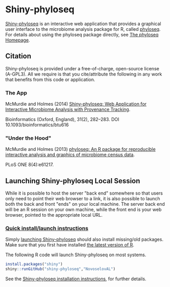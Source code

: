 
# Shiny-phyloseq

[Shiny-phyloseq](http://joey711.github.io/shiny-phyloseq/)
is an interactive web application that provides 
a graphical user interface to the microbiome analysis package for R,
called [phyloseq](http://joey711.github.io/phyloseq/).
For details about using the phyloseq package directly,
see [The phyloseq Homepage](http://joey711.github.io/phyloseq/).

## Citation

Shiny-phyloseq is provided under a free-of-charge, open-source license (A-GPL3).
All we require is that you cite/attribute the following
in any work that benefits from this code or application.

### The App

McMurdie and Holmes (2014) [Shiny-phyloseq: Web Application for Interactive Microbiome Analysis with Provenance Tracking](http://bioinformatics.oxfordjournals.org/content/early/2014/10/02/bioinformatics.btu616).

Bioinformatics (Oxford, England), 31(2), 282–283.
DOI 10.1093/bioinformatics/btu616



### "Under the Hood"

McMurdie and Holmes (2013)
[phyloseq: An R package for reproducible interactive analysis and graphics of microbiome census data](http://dx.plos.org/10.1371/journal.pone.0061217). 

PLoS ONE 8(4):e61217.

## Launching Shiny-phyloseq Local Session

While it is possible to host the server "back end" somewhere
so that users only need to point their web browser to a link,
it is also possible to launch both the back and front "ends" on your local machine.
The server back end will be an R session on your own machine,
while the front end is your web browser,
pointed to the appropriate local URL.

### [Quick install/launch instructions](http://joey711.github.io/shiny-phyloseq/Install.html)

Simply [launching Shiny-phyloseq](http://joey711.github.io/shiny-phyloseq/Install.html)
should also install missing/old packages.
Make sure that you first have installed
[the latest version of R](http://cran.r-project.org/).

The following R code will launch Shiny-phyloseq on most systems.


```r
install.packages("shiny") 
shiny::runGitHub("shiny-phyloseq","NovoselovAL")
```

See the 
[Shiny-phyloseq installation instructions](http://joey711.github.io/shiny-phyloseq/Install.html),
for further details.
